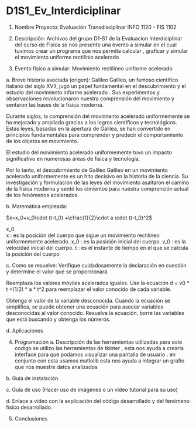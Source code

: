 # D1S1_Ev_Interdiciplinar

1. Nombre Proyecto: Evaluación Transdisciplinar
                    INFO 1120 - FIS 1102
                    
2. Descripción: Archivos del grupo D1-S1 de la Evaluacion Interdiciplinar del curso de Fisica
se nos presento una evento a simular en el cual tuvimos crear un programa que nos permita calcular , graficar y  simular el movimiento uniforme rectilinio acelerado 
4. Evento físico a simular: Movimiento rectilineo uniforme acelerado 


a. Breve historia asociada (origen): Galileo Galileo, un famoso científico italiano del siglo XVII, jugó un papel fundamental en el descubrimiento y el estudio del movimiento informe acelerado . Sus experimentos y observaciones revolucionaron nuestra comprensión del movimiento y sentaron las bases de la física moderna.

Durante siglos, la comprensión del movimiento acelerado uniformemente se ha mejorado y ampliado gracias a los logros científicos y tecnológicos. Estas leyes, basadas en la apertura de Galilea, se han convertido en principios fundamentales para comprender y predecir el comportamiento de los objetos en movimiento.

El estudio del movimiento acelerado uniformemente tuvo un impacto significativo en numerosas áreas de física y tecnología.

Por lo tanto, el descubrimiento de Galileo Galileo en un movimiento acelerado uniformemente es un hito decisivo en la historia de la ciencia. Su investigación y formulación de las leyes del movimiento asaltaron el camino de la física moderna y sentó los cimientos para nuestra comprensión actual de los fenómenos acelerados.



  b. Matemática empleada:
  
  $x=x_0+v_0\cdot (t-t_0) +\cfrac{1}{2}\cdot a \cdot (t-t_0)^2$
  
 x_0\
 x :  es la posición del cuerpo que sigue un movimiento rectilíneo uniformemente acelerado.
x_0 : es la posición inicial del cuerpo.
v_0 : es la velocidad inicial del cuerpo.
t : es el instante de tiempo en el que se calcula la posición del cuerpo


  c. Como se resuelve: 
  Verifique cuidadosamente la declaración en cuestión y determine el valor que se proporcionará.

Reemplaza los valores móviles acelerados iguales. Use la ecuación d = v0 * t +(1/2) * a * t^2 para reemplazar el valor conocido de cada variable.

Obtenga el valor de la variable desconocida. Cuando la ecuación se simplifica, se puede obtener una ecuación para asociar variables desconocidas al valor conocido. Resuelva la ecuación, borre las variables que está buscando y obtenga los números.


  
  d. Aplicaciones
  
  
  
  
  
4. Programación
  a. Descripción de las herramientas utilizadas
para  este codigo se utilizo las herramientas de tkinter , esta nos ayuda a crearla interface para que podamos visualizar una pantalla de usuario . en conjunto con esta usamos matlolib esta nos ayuda a integrar un grafio que nos muestre datos analizados 
  
  b. Guía de instalación
  
  c. Guía de uso (Hacer uso de imágenes o un video tutorial para su uso)
  
  d. Enlace a vídeo con la explicación del código desarrollado y del fenómeno físico
    desarrollado.
    
    
    
    
    
    
5. Conclusiones

